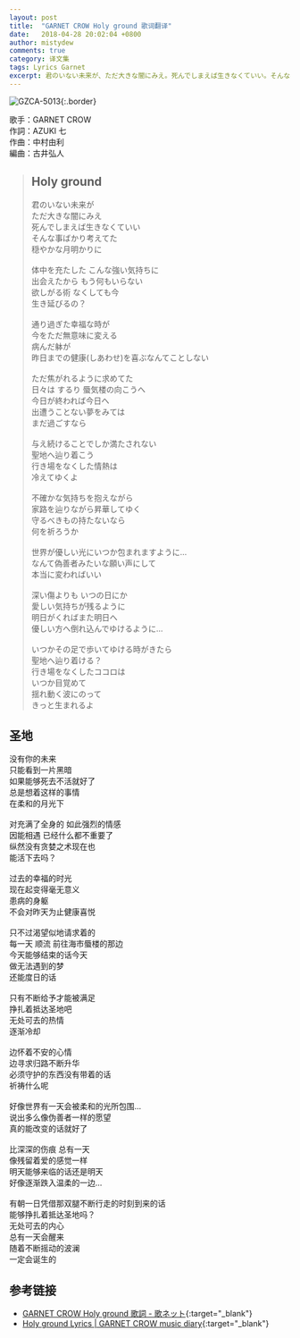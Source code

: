```yaml
---
layout: post
title:  "GARNET CROW Holy ground 歌词翻译"
date:   2018-04-28 20:02:04 +0800
author: mistydew
comments: true
category: 译文集
tags: Lyrics Garnet
excerpt: 君のいない未来が、ただ大きな闇にみえ。死んでしまえば生きなくていい。そんな事ばかり考えてた、穏やかな月明かりに。
---
```

![GZCA-5013](https://crowsub.github.io/images/discography/album/GZCA-5013.jpg){:.border}

歌手：GARNET CROW<br>
作詞：AZUKI 七<br>
作曲：中村由利<br>
編曲：古井弘人

<blockquote class="lyric-original">
  <h2>Holy ground</h2>
  <p>
    君のいない未来が<br>
    ただ大きな闇にみえ<br>
    死んでしまえば生きなくていい<br>
    そんな事ばかり考えてた<br>
    穏やかな月明かりに<br>
    <br>
    体中を充たした こんな強い気持ちに<br>
    出会えたから もう何もいらない<br>
    欲しがる術 なくしても今<br>
    生き延びるの？<br>
    <br>
    通り過ぎた幸福な時が<br>
    今をただ無意味に変える<br>
    病んだ躰が<br>
    昨日までの健康(しあわせ)を喜ぶなんてことしない<br>
    <br>
    ただ焦がれるように求めてた<br>
    日々は するり 蜃気楼の向こうへ<br>
    今日が終われば今日へ<br>
    出遭うことない夢をみては<br>
    まだ過ごすなら<br>
    <br>
    与え続けることでしか満たされない<br>
    聖地へ辿り着こう<br>
    行き場をなくした情熱は<br>
    冷えてゆくよ<br>
    <br>
    不確かな気持ちを抱えながら<br>
    家路を辿りながら昇華してゆく<br>
    守るべきもの持たないなら<br>
    何を祈ろうか<br>
    <br>
    世界が優しい光にいつか包まれますように…<br>
    なんて偽善者みたいな願い声にして<br>
    本当に変わればいい<br>
    <br>
    深い傷よりも いつの日にか<br>
    愛しい気持ちが残るように<br>
    明日がくればまた明日へ<br>
    優しい方へ倒れ込んでゆけるように…<br>
    <br>
    いつかその足で歩いてゆける時がきたら<br>
    聖地へ辿り着ける？<br>
    行き場をなくしたココロは<br>
    いつか目覚めて<br>
    揺れ動く波にのって<br>
    きっと生まれるよ
  </p>
</blockquote>

<div class="lyric-translation">
  <h2>圣地</h2>
  <p>
    没有你的未来<br>
    只能看到一片黑暗<br>
    如果能够死去不活就好了<br>
    总是想着这样的事情<br>
    在柔和的月光下<br>
    <br>
    对充满了全身的 如此强烈的情感<br>
    因能相遇 已经什么都不重要了<br>
    纵然没有贪婪之术现在也<br>
    能活下去吗？<br>
    <br>
    过去的幸福的时光<br>
    现在起变得毫无意义<br>
    患病的身躯<br>
    不会对昨天为止健康喜悦<br>
    <br>
    只不过渴望似地请求着的<br>
    每一天 顺流 前往海市蜃楼的那边<br>
    今天能够结束的话今天<br>
    做无法遇到的梦<br>
    还能度日的话<br>
    <br>
    只有不断给予才能被满足<br>
    挣扎着抵达圣地吧<br>
    无处可去的热情<br>
    逐渐冷却<br>
    <br>
    边怀着不安的心情<br>
    边寻求归路不断升华<br>
    必须守护的东西没有带着的话<br>
    祈祷什么呢<br>
    <br>
    好像世界有一天会被柔和的光所包围…<br>
    说出多么像伪善者一样的愿望<br>
    真的能改变的话就好了<br>
    <br>
    比深深的伤痕 总有一天<br>
    像残留着爱的感觉一样<br>
    明天能够来临的话还是明天<br>
    好像逐渐跌入温柔的一边…<br>
    <br>
    有朝一日凭借那双腿不断行走的时刻到来的话<br>
    能够挣扎着抵达圣地吗？<br>
    无处可去的内心<br>
    总有一天会醒来<br>
    随着不断摇动的波澜<br>
    一定会诞生的
  </p>
</div>

## 参考链接

* [GARNET CROW Holy ground 歌詞 - 歌ネット](https://www.uta-net.com/song/20142/){:target="_blank"}
* [Holy ground Lyrics \| GARNET CROW music diary](https://crowsub.github.io/lyrics/original/Holy%20ground.html){:target="_blank"}
